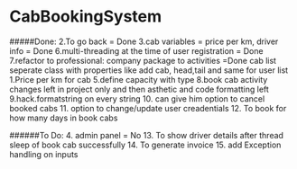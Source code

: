 # CabBookingSystem


#####Done:
    2.To go back = Done
    3.cab variables = price per km, driver info = Done
    6.multi-threading at the time of user registration = Done
    7.refactor to professional: 
            company package to activities  =Done
            cab list seperate class with properties like add cab, head,tail and same for user list
    1.Price per km for cab
    5.define capacity with type 
    8.book cab activity changes left in project only and then asthetic and code formatting left
    9.hack.formatstring on every string
    10. can give him option to cancel booked cabs
    11. option to change/update user creadentials
    12. To book for how many days in book cabs 


######To Do:
    4.  admin panel = No
    13. To show driver details after thread sleep of book cab successfully
    14. To generate invoice
    15. add Exception handling on inputs